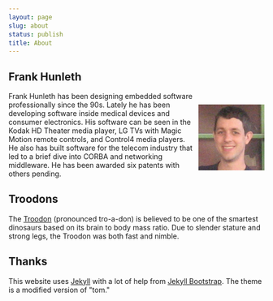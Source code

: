```yaml
---
layout: page
slug: about
status: publish
title: About
---
```


## Frank Hunleth

<div style="float: right;margin: 25px 0 0 10px"><img src="assets/mugshot.png"></div>

Frank Hunleth has been designing embedded software professionally since the 90s. Lately he has been developing software inside medical devices and consumer electronics. His software can be seen in the Kodak HD Theater media player, LG TVs with Magic Motion remote controls, and Control4 media players. He also has built software for the telecom industry that led to a brief dive into CORBA and networking middleware. He has been awarded six patents with others pending.

## Troodons

The [Troodon](http://en.wikipedia.org/wiki/Troodon) (pronounced tro-a-don) is believed to be one of the smartest dinosaurs based on its brain to body mass ratio. Due to slender stature and strong legs, the Troodon was both fast and nimble.

## Thanks

This website uses [Jekyll](http://jekyllrb.com/) with a lot of help from [Jekyll Bootstrap](http://jekyllbootstrap.com). The theme is a modified version of "tom."
